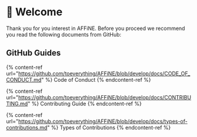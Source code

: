 # 🎉 Welcome

Thank you for you interest in AFFiNE. Before you proceed we recommend you read the following documents from GitHub:

## GitHub Guides

{% content-ref url="https://github.com/toeverything/AFFiNE/blob/develop/docs/CODE_OF_CONDUCT.md" %} Code of Conduct {% endcontent-ref %}

{% content-ref url="https://github.com/toeverything/AFFiNE/blob/develop/docs/CONTRIBUTING.md" %} Contributing Guide {% endcontent-ref %}

{% content-ref url="https://github.com/toeverything/AFFiNE/blob/develop/docs/types-of-contributions.md" %} Types of Contributions {% endcontent-ref %}
